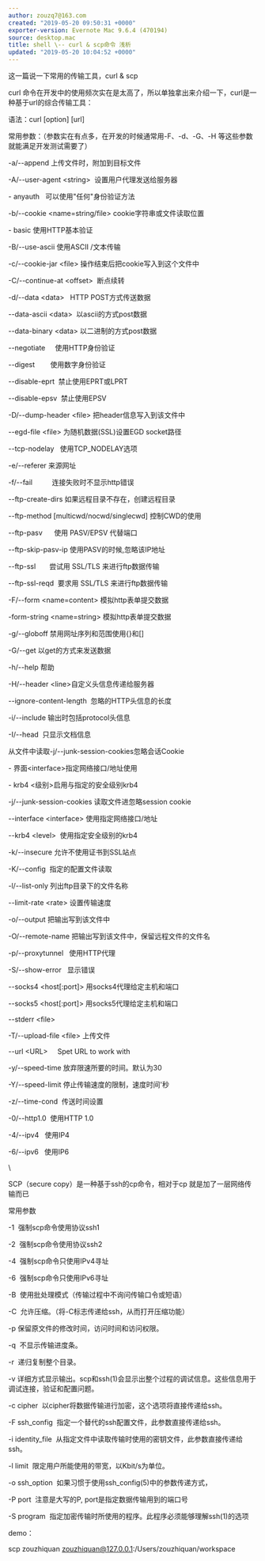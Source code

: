 ```yaml
---
author: zouzq7@163.com
created: "2019-05-20 09:50:31 +0000"
exporter-version: Evernote Mac 9.6.4 (470194)
source: desktop.mac
title: shell \-- curl & scp命令 浅析
updated: "2019-05-20 10:04:52 +0000"
---
```


<div>

这一篇说一下常用的传输工具，curl & scp

</div>

<div>

curl
命令在开发中的使用频次实在是太高了，所以单独拿出来介绍一下，curl是一种基于url的综合传输工具：

</div>

<div>

语法：curl \[option\] \[url\]

</div>

<div>

常用参数：（参数实在有点多，在开发的时候通常用-F、-d、-G、-H
等这些参数就能满足开发测试需要了）

</div>

<div>

-a/\--append 上传文件时，附加到目标文件

</div>

<div>

-A/\--user-agent \<string\>  设置用户代理发送给服务器

</div>

<div>

\- anyauth   可以使用"任何"身份验证方法

</div>

<div>

-b/\--cookie \<name=string/file\> cookie字符串或文件读取位置

</div>

<div>

\- basic 使用HTTP基本验证

</div>

<div>

-B/\--use-ascii 使用ASCII /文本传输

</div>

<div>

-c/\--cookie-jar \<file\> 操作结束后把cookie写入到这个文件中

</div>

<div>

-C/\--continue-at \<offset\>  断点续转

</div>

<div>

-d/\--data \<data\>   HTTP POST方式传送数据

</div>

<div>

\--data-ascii \<data\>  以ascii的方式post数据

</div>

<div>

\--data-binary \<data\> 以二进制的方式post数据

</div>

<div>

\--negotiate     使用HTTP身份验证

</div>

<div>

\--digest        使用数字身份验证

</div>

<div>

\--disable-eprt  禁止使用EPRT或LPRT

</div>

<div>

\--disable-epsv  禁止使用EPSV

</div>

<div>

-D/\--dump-header \<file\> 把header信息写入到该文件中

</div>

<div>

\--egd-file \<file\> 为随机数据(SSL)设置EGD socket路径

</div>

<div>

\--tcp-nodelay   使用TCP_NODELAY选项

</div>

<div>

-e/\--referer 来源网址

</div>

<div>

-f/\--fail          连接失败时不显示http错误

</div>

<div>

\--ftp-create-dirs 如果远程目录不存在，创建远程目录

</div>

<div>

\--ftp-method \[multicwd/nocwd/singlecwd\] 控制CWD的使用

</div>

<div>

\--ftp-pasv      使用 PASV/EPSV 代替端口

</div>

<div>

\--ftp-skip-pasv-ip 使用PASV的时候,忽略该IP地址

</div>

<div>

\--ftp-ssl       尝试用 SSL/TLS 来进行ftp数据传输

</div>

<div>

\--ftp-ssl-reqd  要求用 SSL/TLS 来进行ftp数据传输

</div>

<div>

-F/\--form \<name=content\> 模拟http表单提交数据

</div>

<div>

-form-string \<name=string\> 模拟http表单提交数据

</div>

<div>

-g/\--globoff 禁用网址序列和范围使用{}和\[\]

</div>

<div>

-G/\--get 以get的方式来发送数据

</div>

<div>

-h/\--help 帮助

</div>

<div>

-H/\--header \<line\>自定义头信息传递给服务器

</div>

<div>

\--ignore-content-length  忽略的HTTP头信息的长度

</div>

<div>

-i/\--include 输出时包括protocol头信息

</div>

<div>

-I/\--head  只显示文档信息

</div>

<div>

从文件中读取-j/\--junk-session-cookies忽略会话Cookie

</div>

<div>

\- 界面\<interface\>指定网络接口/地址使用

</div>

<div>

\- krb4 \<级别\>启用与指定的安全级别krb4

</div>

<div>

-j/\--junk-session-cookies 读取文件进忽略session cookie

</div>

<div>

\--interface \<interface\> 使用指定网络接口/地址

</div>

<div>

\--krb4 \<level\>  使用指定安全级别的krb4

</div>

<div>

-k/\--insecure 允许不使用证书到SSL站点

</div>

<div>

-K/\--config  指定的配置文件读取

</div>

<div>

-l/\--list-only 列出ftp目录下的文件名称

</div>

<div>

\--limit-rate \<rate\> 设置传输速度

</div>

<div>

-o/\--output 把输出写到该文件中

</div>

<div>

-O/\--remote-name 把输出写到该文件中，保留远程文件的文件名

</div>

<div>

-p/\--proxytunnel   使用HTTP代理

</div>

<div>

-S/\--show-error   显示错误

</div>

<div>

\--socks4 \<host\[:port\]\> 用socks4代理给定主机和端口

</div>

<div>

\--socks5 \<host\[:port\]\> 用socks5代理给定主机和端口

</div>

<div>

\--stderr \<file\>

</div>

<div>

-T/\--upload-file \<file\> 上传文件

</div>

<div>

\--url \<URL\>     Spet URL to work with

</div>

<div>

-y/\--speed-time 放弃限速所要的时间。默认为30

</div>

<div>

-Y/\--speed-limit 停止传输速度的限制，速度时间\'秒

</div>

<div>

-z/\--time-cond  传送时间设置

</div>

<div>

-0/\--http1.0  使用HTTP 1.0

</div>

<div>

-4/\--ipv4   使用IP4

</div>

<div>

-6/\--ipv6   使用IP6

</div>

<div>

\

</div>

<div>

SCP（secure copy）是一种基于ssh的cp命令，相对于cp
就是加了一层网络传输而已

</div>

<div>

常用参数

</div>

<div>

-1  强制scp命令使用协议ssh1  

</div>

<div>

-2  强制scp命令使用协议ssh2

</div>

<div>

-4  强制scp命令只使用IPv4寻址  

</div>

<div>

-6  强制scp命令只使用IPv6寻址  

</div>

<div>

-B  使用批处理模式（传输过程中不询问传输口令或短语）  

</div>

<div>

-C  允许压缩。（将-C标志传递给ssh，从而打开压缩功能）  

</div>

<div>

-p 保留原文件的修改时间，访问时间和访问权限。  

</div>

<div>

-q  不显示传输进度条。  

</div>

<div>

-r  递归复制整个目录。  

</div>

<div>

-v
详细方式显示输出。scp和ssh(1)会显示出整个过程的调试信息。这些信息用于调试连接，验证和配置问题。   

</div>

<div>

-c cipher  以cipher将数据传输进行加密，这个选项将直接传递给ssh。   

</div>

<div>

-F ssh_config  指定一个替代的ssh配置文件，此参数直接传递给ssh。  

</div>

<div>

-i
identity_file  从指定文件中读取传输时使用的密钥文件，此参数直接传递给ssh。    

</div>

<div>

-l limit  限定用户所能使用的带宽，以Kbit/s为单位。     

</div>

<div>

-o ssh_option  如果习惯于使用ssh_config(5)中的参数传递方式，   

</div>

<div>

-P port  注意是大写的P, port是指定数据传输用到的端口号   

</div>

<div>

-S program  指定加密传输时所使用的程序。此程序必须能够理解ssh(1)的选项

</div>

<div>

demo：

</div>

<div>

scp zouzhiquan zouzhiquan@127.0.0.1:/Users/zouzhiquan/workspace

</div>
